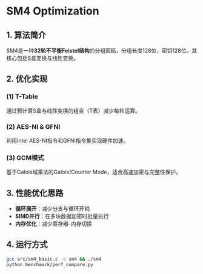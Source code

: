 # SM4 Optimization

## 1. 算法简介
SM4是一种**32轮不平衡Feistel结构**的分组密码，分组长度128位，密钥128位。其核心包括S盒变换与线性变换。

## 2. 优化实现
### (1) T-Table
通过预计算S盒与线性变换的组合（T表）减少每轮运算。
### (2) AES-NI & GFNI
利用Intel AES-NI指令和GFNI指令集实现硬件加速。
### (3) GCM模式
基于Galois域乘法的Galois/Counter Mode，适合高速加密与完整性保护。

## 3. 性能优化思路
- **循环展开**：减少分支与循环开销
- **SIMD并行**：在多块数据加密时批量执行
- **内存优化**：减少寄存器-内存切换

## 4. 运行方式
```bash
gcc src/sm4_basic.c -o sm4 && ./sm4
python benchmark/perf_compare.py
```
